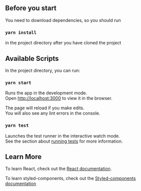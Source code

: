 ## Before you start
You need to download dependencies, so you should run
### `yarn install`
in the project directory after you have cloned the project

## Available Scripts

In the project directory, you can run:

### `yarn start`

Runs the app in the development mode.<br />
Open [http://localhost:3000](http://localhost:3000) to view it in the browser.

The page will reload if you make edits.<br />
You will also see any lint errors in the console.

### `yarn test`

Launches the test runner in the interactive watch mode.<br />
See the section about [running tests](https://facebook.github.io/create-react-app/docs/running-tests) for more information.

## Learn More

To learn React, check out the [React documentation](https://reactjs.org/).

To learn styled-components, check out the [Styled-components documentation](https://www.styled-components.com/)